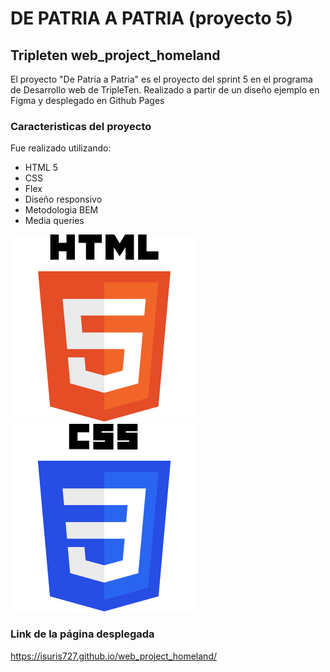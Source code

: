 # DE PATRIA A PATRIA (proyecto 5)

## Tripleten web_project_homeland

El proyecto "De Patria a Patria" es el proyecto del sprint 5 en el programa de Desarrollo web de TripleTen. Realizado a partir de un diseño ejemplo en Figma y desplegado en Github Pages

### Caracteristicas del proyecto

Fue realizado utilizando:

- HTML 5
- CSS
- Flex
- Diseño responsivo
- Metodologia BEM
- Media queries

![HTML5-logo](./images/html-5-logo.svg)
![CSS3-logo](./images/CSS3_logo_and_wordmark.svg)

### Link de la página desplegada

https://isuris727.github.io/web_project_homeland/
